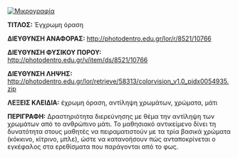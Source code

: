 [![Μικρογραφία](http://photodentro.edu.gr/lor/retrieve/58311/colorvision_v1.0.zip.jpg)](http://photodentro.edu.gr/lor/r/8521/10766)

**ΤΙΤΛΟΣ:** Έγχρωμη όραση

**ΔΙΕΥΘΥΝΣΗ ΑΝΑΦΟΡΑΣ:** http://photodentro.edu.gr/lor/r/8521/10766

**ΔΙΕΥΘΥΝΣΗ ΦΥΣΙΚΟΥ ΠΟΡΟΥ:** http://photodentro.edu.gr/v/item/ds/8521/10766

**ΔΙΕΥΘΥΝΣΗ ΛΗΨΗΣ:** http://photodentro.edu.gr/lor/retrieve/58313/colorvision_v1.0_pidx0054935.zip

**ΛΕΞΕΙΣ ΚΛΕΙΔΙΑ:** έχρωμη όραση, αντίληψη χρωμάτων, χρώματα, μάτι

**ΠΕΡΙΓΡΑΦΗ:** Δραστηριότητα διερεύνησης με θέμα την αντίληψη των χρωμάτων από το ανθρώπινο μάτι. 
Το μαθησιακό αντικείμενο δίνει τη δυνατότητα στους μαθητές να πειραματιστούν με τα τρία βασικά χρώματα (κόκκινο, κίτρινο, μπλε), ώστε να κατανοήσουν πώς ανταποκρίνεται ο εγκέφαλος στα ερεθίσματα που παράγονται από το φως.
